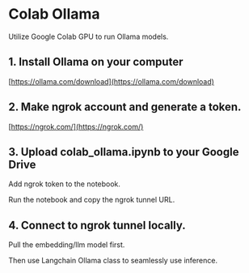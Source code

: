 # Colab Ollama

Utilize Google Colab GPU to run Ollama models.

## 1. Install Ollama on your computer

[https://ollama.com/download](https://ollama.com/download)

## 2. Make ngrok account and generate a token.

[https://ngrok.com/](https://ngrok.com/)

## 3. Upload colab_ollama.ipynb to your Google Drive

Add ngrok token to the notebook.

Run the notebook and copy the ngrok tunnel URL. 

## 4. Connect to ngrok tunnel locally.

Pull the embedding/llm model first. 

Then use Langchain Ollama class to seamlessly use inference.


